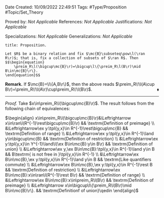 <div class="topSpace"></div>

Date Created: 10/09/2022 22:49:51
Tags: #Type/Proposition #Topic/Set_Theory

Proved by: _Not Applicable_
References: _Not Applicable_
Justifications: _Not Applicable_

Specializations: _Not Applicable_
Generalizations: _Not Applicable_

``` ad-Proposition
title: Proposition.

Let $R$ be a binary relation and fix $\mc{B}\subseteq\pow\l(\ran R\r)$; that is, fix a collection of subsets of $\ran R$. Then
$$\begin{equation}
    \preim_R\l(\bigcup\mc{B}\r)=\bigcup\l\{\preim_R\l(B\r)\mid B\in\mc{B}\r\}.
\end{equation}$$

```

**Remark.** If $\mc{B}=\l\{A,B\r\}$, then the above reads $\preim_R\!\l(A\cup B\r)=\preim_R\!\l(A\r)\cup\preim_R\!\l(B\r)$.<span style="float:right;">$\blacklozenge$</span>

---

<i>Proof.</i> Take $x\in\preim_R\l(\bigcup\mc{B}\r)$. The result follows from the following chain of equivalences:

$\begin{align}
    x\in\preim_R\l(\bigcup\mc{B}\r)&\Leftrightarrow x\in\ran\l(R^{-1}\rest\bigcup\mc{B}\r) && \textrm{Definition of preimage} \\
    &\Leftrightarrow\ex y:\tpl{y,x}\in R^{-1}\rest\bigcup\mc{B} && \textrm{Definition of range} \\
    &\Leftrightarrow\ex y:\tpl{y,x}\in R^{-1}\land y\in\bigcup\mc{B} && \textrm{Definition of restriction} \\
    &\Leftrightarrow\ex y:\tpl{y,x}\in Y^{-1}\land\l(\ex B\in\mc{B}:y\in B\r) && \textrm{Definition of union} \\
    &\Leftrightarrow\ex y,\ex B\in\mc{B}:\tpl{y,x}\in R^{-1}\land y\in B && B\textrm{ is not free in }\tpl{y,x}\in R^{-1} \\
    &\Leftrightarrow\ex B\in\mc{B},\ex y:\tpl{y,x}\in R^{-1}\land y\in B && \textrm{Like quantifiers commute} \\
    &\Leftrightarrow\ex B\in\mc{B},\ex y:\tpl{y,x}\in R^{-1}\rest B && \textrm{Definition of restriction} \\
    &\Leftrightarrow\ex B\in\mc{B}:x\in\ran\l(R^{-1}\rest B\r) && \textrm{Definition of range} \\
    &\Leftrightarrow\ex B\in\mc{B}:x\in\preim_R\l(B\r) && \textrm{Definition of preimage} \\
    &\Leftrightarrow x\in\bigcup\l\{\preim_R\l(B\r)\mid B\in\mc{B}\r\}. && \textrm{Definitionf of union}\qedin
\end{align}$

